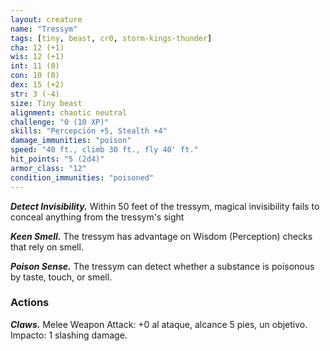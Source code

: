 ```yaml
---
layout: creature
name: "Tressym"
tags: [tiny, beast, cr0, storm-kings-thunder]
cha: 12 (+1)
wis: 12 (+1)
int: 11 (0)
con: 10 (0)
dex: 15 (+2)
str: 3 (-4)
size: Tiny beast
alignment: chaotic neutral
challenge: "0 (10 XP)"
skills: "Percepción +5, Stealth +4"
damage_immunities: "poison"
speed: "40 ft., climb 30 ft., fly 40' ft."
hit_points: "5 (2d4)"
armor_class: "12"
condition_immunities: "poisoned"
---
```


***Detect Invisibility.*** Within 50 feet of the tressym, magical invisibility fails to conceal anything from the tressym's sight

***Keen Smell.*** The tressym has advantage on Wisdom (Perception) checks that rely on smell.

***Poison Sense.*** The tressym can detect whether a substance is poisonous by taste, touch, or smell.

### Actions

***Claws.*** Melee Weapon Attack: +0 al ataque, alcance 5 pies, un objetivo. Impacto: 1 slashing damage.